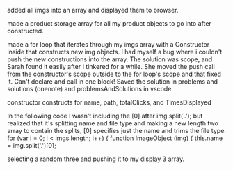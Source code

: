 added all imgs into an array and displayed them to browser.

made a product storage array for all my product objects to go into after constructed.

made a for loop that iterates through my imgs array with a Constructor inside that constructs new img objects. I had myself a bug where i couldn't push the new constructions into the array. The solution was scope, and Sarah found it easily after I tinkered for a while. She moved the push call from the constructor's scope outside to the for loop's scope and that fixed it. Can't declare and call in one block! Saved the solution in problems and solutions (onenote) and problemsAndSolutions in vscode. 

constructor constructs for name, path, totalClicks, and TimesDisplayed


In the following code I wasn't including the [0] after img.split('.'); but realized that it's splitting name and file type and making a new length two array to contain the splits, [0] specifies just the name and trims the file type. 
for (var i = 0; i < imgs.length; i++) {
    function ImageObject (img) {
        this.name = img.split('.')[0];

selecting a random three and pushing it to my display 3 array.


